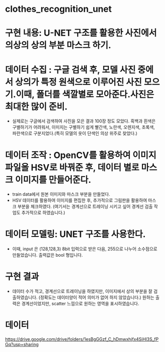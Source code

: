 # clothes_recognition_unet
# 구현 내용:  U-NET  구조를 활용한 사진에서 의상의 상의 부분 마스크 하기.

# 데이터 수집 : 구글 검색 후, 모델 사진 중에서 상의가 특정 원색으로 이루어진 사진 모으기.이때, 폴더를 색깔별로 모아준다.사진은 최대한 많이 준비.
- 실제로는 구글에서 검색하여 사진을 모은 결과 100장 정도 모았다. 흑백과 흰색은 구별하기가 어려워서, 이미지는 구별하기 쉽게 빨간색, 노란색, 오렌지색,
  초록색, 파란색으로 구분지었다.(특히 모델의 옷이 단색인 의상 위주로 찾았다.)

# 데이터 조작 : OpenCV를 활용하여 이미지 파일을 HSV로 바꿔준 후, 데이터 별로 마스크 이미지를 만들어준다.      
- train data에서 원본 이미지와 마스크 부분을 만들었다.
- HSV 데이터를 활용하여 이미지를 편집한 후, 추가적으로 그림판을 활용하여 마스크 부분을 체크하였다.
 (여기서는 경계선으로 트레이닝 시키고 싶어 경계선 검출 작업도 추가적으로 하였습니다.)

# 데이터 모델링: UNET 구조를 사용한다. 
- 이때, input 은 (128,128,3) 8bit 입력으로 받은 다음, 255으로 나누어 소수점으로 만들었습니다. 출력값은 bool 형입니다.

# 구현 결과
- 데이터 수가 적고, 경계선으로 트레이닝을 하였지만, 이미지에서 상의 부분을 잘 검출하였습니다. (정확도는 데이터양이 적어 의미가 없어 하지 않았습니다.) 
  원하는 출력은 경계선이었지만, scatter 느낌으로 원하는 영역을 표시하였습니다.

# 데이터
https://drive.google.com/drive/folders/1esBgGGzf_C_hDmwxhjfx4SiHl3S_fPGq?usp=sharing
